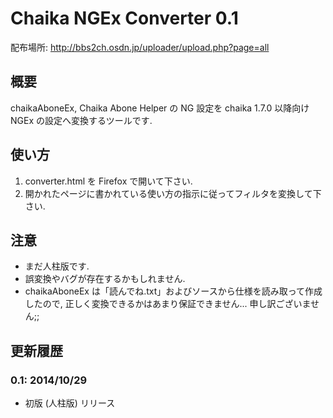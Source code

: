 # Chaika NGEx Converter 0.1

配布場所: http://bbs2ch.osdn.jp/uploader/upload.php?page=all

## 概要
chaikaAboneEx, Chaika Abone Helper の NG 設定を chaika 1.7.0 以降向け NGEx の設定へ変換するツールです.

## 使い方
1. converter.html を Firefox で開いて下さい.
2. 開かれたページに書かれている使い方の指示に従ってフィルタを変換して下さい.

## 注意
- まだ人柱版です.
- 誤変換やバグが存在するかもしれません.
- chaikaAboneEx は「読んでね.txt」およびソースから仕様を読み取って作成したので,
  正しく変換できるかはあまり保証できません... 申し訳ございません;;

## 更新履歴

### 0.1: 2014/10/29
- 初版 (人柱版) リリース
